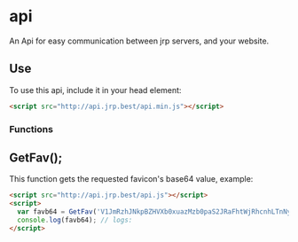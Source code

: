 # api
An Api for easy communication between jrp servers, and your website.

## Use

To use this api, include it in your head element:

```html
<script src="http://api.jrp.best/api.min.js"></script>
```

### Functions

## GetFav();

This function gets the requested favicon's base64 value, example:

```html
<script src="http://api.jrp.best/api.js"></script>
<script>
  var favb64 = GetFav('V1JmRzhJNkpBZHVXb0xuazMzb0paS2JRaFhtWjRhcnhLTnNyUmdvVTJOWT0=');
  console.log(favb64); // logs: 
</script>
```
